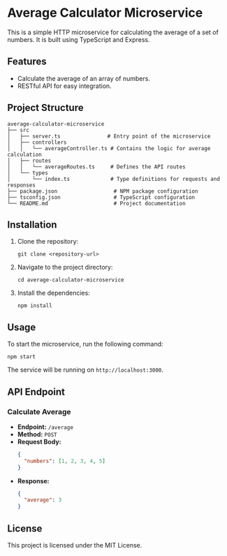 # Average Calculator Microservice

This is a simple HTTP microservice for calculating the average of a set of numbers. It is built using TypeScript and Express.

## Features

- Calculate the average of an array of numbers.
- RESTful API for easy integration.

## Project Structure

```
average-calculator-microservice
├── src
│   ├── server.ts               # Entry point of the microservice
│   ├── controllers
│   │   └── averageController.ts # Contains the logic for average calculation
│   ├── routes
│   │   └── averageRoutes.ts     # Defines the API routes
│   └── types
│       └── index.ts             # Type definitions for requests and responses
├── package.json                  # NPM package configuration
├── tsconfig.json                 # TypeScript configuration
└── README.md                     # Project documentation
```

## Installation

1. Clone the repository:
   ```
   git clone <repository-url>
   ```
2. Navigate to the project directory:
   ```
   cd average-calculator-microservice
   ```
3. Install the dependencies:
   ```
   npm install
   ```

## Usage

To start the microservice, run the following command:
```
npm start
```

The service will be running on `http://localhost:3000`.

## API Endpoint

### Calculate Average

- **Endpoint:** `/average`
- **Method:** `POST`
- **Request Body:**
  ```json
  {
    "numbers": [1, 2, 3, 4, 5]
  }
  ```
- **Response:**
  ```json
  {
    "average": 3
  }
  ```

## License

This project is licensed under the MIT License.